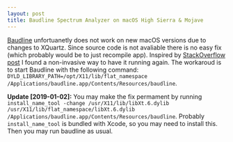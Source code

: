 ```yaml
---
layout: post
title: Baudline Spectrum Analyzer on macOS High Sierra & Mojave
---
```


[Baudline](http://www.baudline.com) unfortuanetly does not work on new macOS versions due to changes to XQuartz. Since source code is not avaliable there is no easy fix (which probably would be to just recompile app). Inspired by [StackOverflow post](https://stackoverflow.com/questions/42598306/baudline-app-crashes-after-opening-xquartz-osx-10-11-6) I found a non-invasive way to have it running again. The workaroud is to start Baudline with the following command: `DYLD_LIBRARY_PATH=/opt/X11/lib/flat_namespace /Applications/baudline.app/Contents/Resources/baudline`.

**Update [2019-01-02]:** You may make the fix permament by running `install_name_tool -change /usr/X11/lib/libXt.6.dylib /usr/X11/lib/flat_namespace/libXt.6.dylib /Applications/baudline.app/Contents/Resources/baudline`. Probably `install_name_tool` is bundled with Xcode, so you may need to install this. Then you may run baudline as usual.
